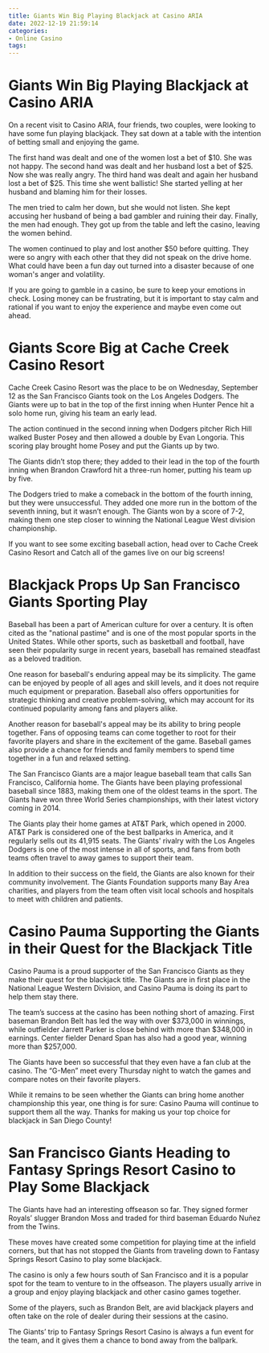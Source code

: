 ```yaml
---
title: Giants Win Big Playing Blackjack at Casino ARIA
date: 2022-12-19 21:59:14
categories:
- Online Casino
tags:
---
```



#  Giants Win Big Playing Blackjack at Casino ARIA

On a recent visit to Casino ARIA, four friends, two couples, were looking to have some fun playing blackjack. They sat down at a table with the intention of betting small and enjoying the game.

The first hand was dealt and one of the women lost a bet of $10. She was not happy. The second hand was dealt and her husband lost a bet of $25. Now she was really angry. The third hand was dealt and again her husband lost a bet of $25. This time she went ballistic! She started yelling at her husband and blaming him for their losses.

The men tried to calm her down, but she would not listen. She kept accusing her husband of being a bad gambler and ruining their day. Finally, the men had enough. They got up from the table and left the casino, leaving the women behind.

The women continued to play and lost another $50 before quitting. They were so angry with each other that they did not speak on the drive home. What could have been a fun day out turned into a disaster because of one woman's anger and volatility.

If you are going to gamble in a casino, be sure to keep your emotions in check. Losing money can be frustrating, but it is important to stay calm and rational if you want to enjoy the experience and maybe even come out ahead.

#  Giants Score Big at Cache Creek Casino Resort

Cache Creek Casino Resort was the place to be on Wednesday, September 12 as the San Francisco Giants took on the Los Angeles Dodgers. The Giants were up to bat in the top of the first inning when Hunter Pence hit a solo home run, giving his team an early lead.

The action continued in the second inning when Dodgers pitcher Rich Hill walked Buster Posey and then allowed a double by Evan Longoria. This scoring play brought home Posey and put the Giants up by two.

The Giants didn’t stop there; they added to their lead in the top of the fourth inning when Brandon Crawford hit a three-run homer, putting his team up by five.

The Dodgers tried to make a comeback in the bottom of the fourth inning, but they were unsuccessful. They added one more run in the bottom of the seventh inning, but it wasn’t enough. The Giants won by a score of 7-2, making them one step closer to winning the National League West division championship.

If you want to see some exciting baseball action, head over to Cache Creek Casino Resort and Catch all of the games live on our big screens!

#  Blackjack Props Up San Francisco Giants Sporting Play

Baseball has been a part of American culture for over a century. It is often cited as the "national pastime" and is one of the most popular sports in the United States. While other sports, such as basketball and football, have seen their popularity surge in recent years, baseball has remained steadfast as a beloved tradition.

One reason for baseball's enduring appeal may be its simplicity. The game can be enjoyed by people of all ages and skill levels, and it does not require much equipment or preparation. Baseball also offers opportunities for strategic thinking and creative problem-solving, which may account for its continued popularity among fans and players alike.

Another reason for baseball's appeal may be its ability to bring people together. Fans of opposing teams can come together to root for their favorite players and share in the excitement of the game. Baseball games also provide a chance for friends and family members to spend time together in a fun and relaxed setting.

The San Francisco Giants are a major league baseball team that calls San Francisco, California home. The Giants have been playing professional baseball since 1883, making them one of the oldest teams in the sport. The Giants have won three World Series championships, with their latest victory coming in 2014.

The Giants play their home games at AT&T Park, which opened in 2000. AT&T Park is considered one of the best ballparks in America, and it regularly sells out its 41,915 seats. The Giants' rivalry with the Los Angeles Dodgers is one of the most intense in all of sports, and fans from both teams often travel to away games to support their team.

In addition to their success on the field, the Giants are also known for their community involvement. The Giants Foundation supports many Bay Area charities, and players from the team often visit local schools and hospitals to meet with children and patients.

#  Casino Pauma Supporting the Giants in their Quest for the Blackjack Title

Casino Pauma is a proud supporter of the San Francisco Giants as they make their quest for the blackjack title. The Giants are in first place in the National League Western Division, and Casino Pauma is doing its part to help them stay there.

The team’s success at the casino has been nothing short of amazing. First baseman Brandon Belt has led the way with over $373,000 in winnings, while outfielder Jarrett Parker is close behind with more than $348,000 in earnings. Center fielder Denard Span has also had a good year, winning more than $257,000.

The Giants have been so successful that they even have a fan club at the casino. The “G-Men” meet every Thursday night to watch the games and compare notes on their favorite players.

While it remains to be seen whether the Giants can bring home another championship this year, one thing is for sure: Casino Pauma will continue to support them all the way. Thanks for making us your top choice for blackjack in San Diego County!

#  San Francisco Giants Heading to Fantasy Springs Resort Casino to Play Some Blackjack

The Giants have had an interesting offseason so far. They signed former Royals’ slugger Brandon Moss and traded for third baseman Eduardo Nuñez from the Twins.

These moves have created some competition for playing time at the infield corners, but that has not stopped the Giants from traveling down to Fantasy Springs Resort Casino to play some blackjack.

The casino is only a few hours south of San Francisco and it is a popular spot for the team to venture to in the offseason. The players usually arrive in a group and enjoy playing blackjack and other casino games together.

Some of the players, such as Brandon Belt, are avid blackjack players and often take on the role of dealer during their sessions at the casino.

The Giants’ trip to Fantasy Springs Resort Casino is always a fun event for the team, and it gives them a chance to bond away from the ballpark.